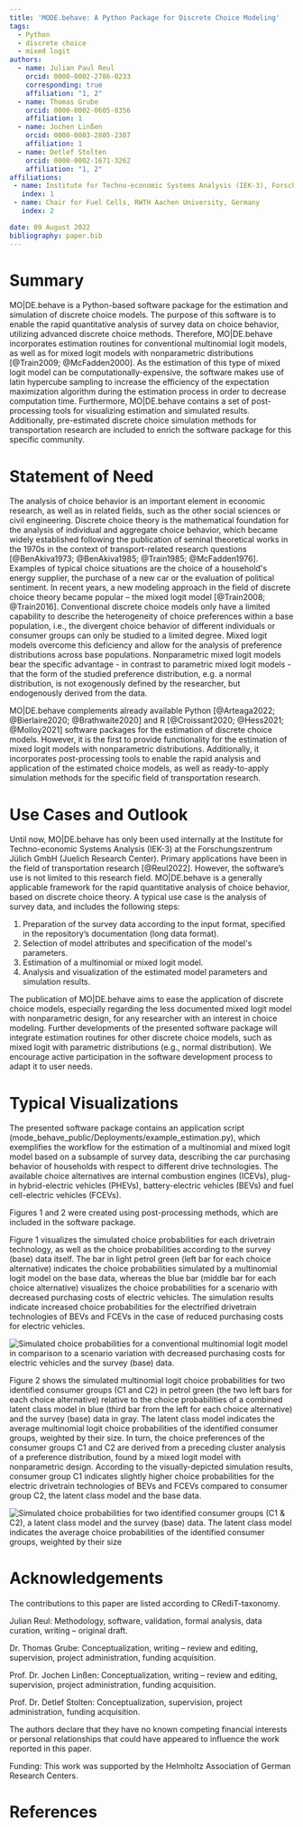 ```yaml
---
title: 'MODE.behave: A Python Package for Discrete Choice Modeling'
tags:
  - Python
  - discrete choice
  - mixed logit
authors:
  - name: Julian Paul Reul
    orcid: 0000-0002-2786-0233
    corresponding: true
    affiliation: "1, 2"
  - name: Thomas Grube
    orcid: 0000-0002-0605-8356
    affiliation: 1
  - name: Jochen Linßen
    orcid: 0000-0003-2805-2307
    affiliation: 1
  - name: Detlef Stolten
    orcid: 0000-0002-1671-3262
    affiliation: "1, 2"
affiliations:
 - name: Institute for Techno-economic Systems Analysis (IEK-3), Forschungszentrum Jülich GmbH, Germany
   index: 1
 - name: Chair for Fuel Cells, RWTH Aachen University, Germany
   index: 2

date: 09 August 2022
bibliography: paper.bib
---
```


# Summary

MO|DE.behave is a Python-based software package for the estimation and 
simulation of discrete choice models. The purpose of this software is to enable 
the rapid quantitative analysis of survey data on choice behavior, 
utilizing advanced discrete choice methods. 
Therefore, MO|DE.behave incorporates estimation routines for conventional 
multinomial logit models, as well as for mixed logit models with nonparametric 
distributions [@Train2009; @McFadden2000]. As the estimation of this type of 
mixed logit model can be computationally-expensive, the software makes use
of latin hypercube sampling to increase the efficiency of the expectation 
maximization algorithm during the estimation process in order to decrease 
computation time. 
Furthermore, MO|DE.behave contains a set of post-processing tools for visualizing 
estimation and simulated results. Additionally, pre-estimated 
discrete choice simulation methods for transportation research are included to 
enrich the software package for this specific community.

# Statement of Need

The analysis of choice behavior is an important element in economic research, as 
well as in related fields, such as the other social sciences or civil engineering. 
Discrete choice theory is the mathematical foundation for the analysis of 
individual and aggregate choice behavior, which became widely established following 
the publication of seminal theoretical works in the 1970s in the context of 
transport-related research questions [@BenAkiva1973; @BenAkiva1985; @Train1985; @McFadden1976]. 
Examples of typical choice situations are the choice of a household's 
energy supplier, the purchase of a new car or the evaluation of political sentiment. 
In recent years, a new modeling approach in the field of discrete choice theory 
became popular – the mixed logit model [@Train2008; @Train2016]. 
Conventional discrete choice models only have a limited capability to describe 
the heterogeneity of choice preferences within a base population, i.e., 
the divergent choice behavior of different individuals or consumer groups can 
only be studied to a limited degree. Mixed logit models overcome this deficiency and 
allow for the analysis of preference distributions across base populations.
Nonparametric mixed logit models bear the specific advantage - in contrast
to parametric mixed logit models - that the form of the studied preference 
distribution, e.g. a normal distribution, is not exogenously defined by the
researcher, but endogenously derived from the data.

MO|DE.behave complements already available Python 
[@Arteaga2022; @Bierlaire2020; @Brathwaite2020] and R 
[@Croissant2020; @Hess2021; @Molloy2021] software packages for the estimation 
of discrete choice models. However, it is the first to provide functionality 
for the estimation of mixed logit models with nonparametric distributions. 
Additionally, it incorporates post-processing tools to enable the rapid analysis 
and application of the estimated choice models, as well as ready-to-apply 
simulation methods for the specific field of transportation research.

# Use Cases and Outlook

Until now, MO|DE.behave has only been used internally at the Institute for 
Techno-economic Systems Analysis (IEK-3) at the Forschungszentrum Jülich GmbH 
(Juelich Research Center). Primary applications have been in the 
field of transportation research [@Reul2022]. 
However, the software’s use is not limited to this research field. 
MO|DE.behave is a generally applicable framework for the rapid quantitative 
analysis of choice behavior, based on discrete choice theory. 
A typical use case is the analysis of survey data, and includes the following steps:

 1. Preparation of the survey data according to the input format, specified in the repository’s documentation (long data format).
 2. Selection of model attributes and specification of the model's parameters.
 3. Estimation of a multinomial or mixed logit model.
 4. Analysis and visualization of the estimated model parameters and simulation results. 

The publication of MO|DE.behave aims to ease the application of discrete choice 
models, especially regarding the less documented mixed logit model with 
nonparametric design, for any researcher with an interest in choice modeling.
Further developments of the presented software package will integrate 
estimation routines for other discrete choice models, such as mixed logit with 
parametric distributions (e.g., normal distribution). 
We encourage active participation in the software development process to adapt 
it to user needs.

# Typical Visualizations

The presented software package contains an application script 
(mode_behave_public/Deployments/example_estimation.py), 
which exemplifies the workflow for the estimation of a multinomial and 
mixed logit model based on a subsample of survey data, describing the car 
purchasing behavior of households with respect to different drive technologies. 
The available choice alternatives are internal combustion engines (ICEVs), 
plug-in hybrid-electric vehicles (PHEVs), battery-electric vehicles (BEVs) and 
fuel cell-electric vehicles (FCEVs).

Figures 1 and 2 were created using post-processing methods, which are 
included in the software package.

Figure 1 visualizes the simulated choice probabilities for each drivetrain technology, 
as well as the choice probabilities according to the survey (base) data itself. 
The bar in light petrol green (left bar for each choice alternative) indicates 
the choice probabilities simulated by a multinomial logit model on the 
base data, whereas the blue bar (middle bar for each choice alternative) 
visualizes the choice probabilities for a scenario with decreased purchasing 
costs of electric vehicles. The simulation results indicate increased 
choice probabilities for the electrified drivetrain technologies of BEVs and FCEVs in 
the case of reduced purchasing costs for electric vehicles.

![Simulated choice probabilities for a conventional multinomial logit model in comparison to a scenario variation with decreased purchasing costs for electric vehicles and the survey (base) data.](imgs/forecast_sensitivity.png)

Figure 2 shows the simulated multinomial logit choice probabilities for two identified consumer 
groups (C1 and C2) in petrol green (the two left bars for each choice alternative)
relative to the choice probabilities of a combined latent class model in blue 
(third bar from the left for each choice alternative) and the survey (base) 
data in gray. The latent class model indicates the average multinomial logit choice probabilities 
of the identified consumer groups, weighted by their size.
In turn, the choice preferences of the consumer groups C1 and C2 are derived 
from a preceding cluster analysis of a preference distribution, 
found by a mixed logit model with nonparametric design. 
According to the visually-depicted simulation results, 
consumer group C1 indicates slightly higher choice probabilities for the 
electric drivetrain technologies of BEVs and FCEVs compared to consumer group C2, 
the latent class model and the base data.

![Simulated choice probabilities for two identified consumer groups (C1 & C2), a latent class model and the survey (base) data. The latent class model indicates the average choice probabilities of the identified consumer groups, weighted by their size](imgs/forecast_clustering.png)

# Acknowledgements

The contributions to this paper are listed according to CRediT-taxonomy.

Julian Reul: Methodology, software, validation, formal analysis, data curation, 
writing – original draft.

Dr. Thomas Grube: Conceptualization, writing – review and editing, supervision, 
project administration, funding acquisition.
 
Prof. Dr. Jochen Linßen: Conceptualization, writing – review and editing, 
supervision, project administration, funding acquisition.

Prof. Dr. Detlef Stolten: Conceptualization, supervision, 
project administration, funding acquisition.

The authors declare that they have no known competing financial interests or 
personal relationships that could have appeared to influence the work reported 
in this paper.

Funding: This work was supported by the Helmholtz Association of German Research Centers.

# References